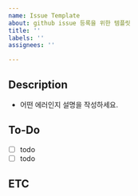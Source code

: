 ```yaml
---
name: Issue Template
about: github issue 등록을 위한 템플릿
title: ''
labels: ''
assignees: ''

---
```


## Description
- 어떤 에러인지 설명을 작성하세요.

## To-Do
- [ ] todo
- [ ] todo

## ETC
